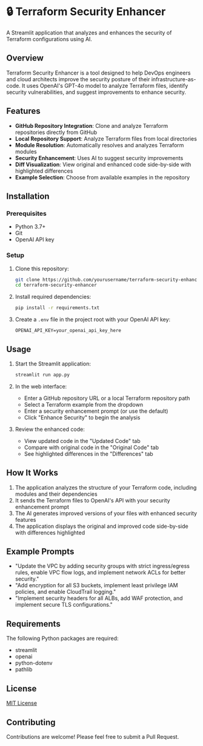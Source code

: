 # 🔒 Terraform Security Enhancer

A Streamlit application that analyzes and enhances the security of Terraform configurations using AI.

## Overview

Terraform Security Enhancer is a tool designed to help DevOps engineers and cloud architects improve the security posture of their infrastructure-as-code. It uses OpenAI's GPT-4o model to analyze Terraform files, identify security vulnerabilities, and suggest improvements to enhance security.

## Features

- **GitHub Repository Integration**: Clone and analyze Terraform repositories directly from GitHub
- **Local Repository Support**: Analyze Terraform files from local directories
- **Module Resolution**: Automatically resolves and analyzes Terraform modules
- **Security Enhancement**: Uses AI to suggest security improvements
- **Diff Visualization**: View original and enhanced code side-by-side with highlighted differences
- **Example Selection**: Choose from available examples in the repository

## Installation

### Prerequisites

- Python 3.7+
- Git
- OpenAI API key

### Setup

1. Clone this repository:
   ```bash
   git clone https://github.com/yourusername/terraform-security-enhancer.git
   cd terraform-security-enhancer
   ```

2. Install required dependencies:
   ```bash
   pip install -r requirements.txt
   ```

3. Create a `.env` file in the project root with your OpenAI API key:
   ```
   OPENAI_API_KEY=your_openai_api_key_here
   ```

## Usage

1. Start the Streamlit application:
   ```bash
   streamlit run app.py
   ```

2. In the web interface:
   - Enter a GitHub repository URL or a local Terraform repository path
   - Select a Terraform example from the dropdown
   - Enter a security enhancement prompt (or use the default)
   - Click "Enhance Security" to begin the analysis

3. Review the enhanced code:
   - View updated code in the "Updated Code" tab
   - Compare with original code in the "Original Code" tab
   - See highlighted differences in the "Differences" tab

## How It Works

1. The application analyzes the structure of your Terraform code, including modules and their dependencies
2. It sends the Terraform files to OpenAI's API with your security enhancement prompt
3. The AI generates improved versions of your files with enhanced security features
4. The application displays the original and improved code side-by-side with differences highlighted

## Example Prompts

- "Update the VPC by adding security groups with strict ingress/egress rules, enable VPC flow logs, and implement network ACLs for better security."
- "Add encryption for all S3 buckets, implement least privilege IAM policies, and enable CloudTrail logging."
- "Implement security headers for all ALBs, add WAF protection, and implement secure TLS configurations."

## Requirements

The following Python packages are required:
- streamlit
- openai
- python-dotenv
- pathlib

## License

[MIT License](LICENSE)

## Contributing

Contributions are welcome! Please feel free to submit a Pull Request.